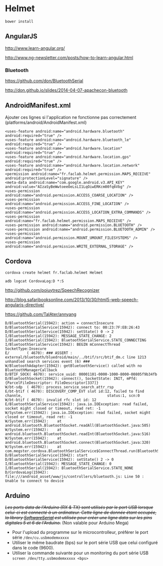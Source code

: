 # Helmet

	bower install

## AngularJS

http://www.learn-angular.org/

http://www.ng-newsletter.com/posts/how-to-learn-angular.html

### Bluetooth

https://github.com/don/BluetoothSerial

http://don.github.io/slides/2014-04-07-apachecon-bluetooth

## AndroidManifest.xml

Ajouter ces lignes si l'application ne fonctionne pas correctement (platforms/android/AndroidManifest.xml)

	<uses-feature android:name="android.hardware.bluetooth" android:required="true" />
    <uses-feature android:name="android.hardware.bluetooth_le" android:required="true" />
	<uses-feature android:name="android.hardware.location" android:required="true" />
	<uses-feature android:name="android.hardware.location.gps" android:required="true" />
	<uses-feature android:name="android.hardware.location.network" android:required="true" />
	<permission android:name="fr.faclab.helmet.permission.MAPS_RECEIVE" android:protectionLevel="signature" />
	<meta-data android:name="com.google.android.v3.API_KEY" android:value="AIzaSyBeWwtoeeOeLsLI1LqOiwERKcm00fq6Vbg" />
	<uses-permission android:name="android.permission.ACCESS_COARSE_LOCATION" />
	<uses-permission android:name="android.permission.ACCESS_FINE_LOCATION" />
	<uses-permission android:name="android.permission.ACCESS_LOCATION_EXTRA_COMMANDS" />
	<uses-permission android:name="fr.faclab.helmet.permission.MAPS_RECEIVE" />
	<uses-permission android:name="android.permission.BLUETOOTH" />
	<uses-permission android:name="android.permission.BLUETOOTH_ADMIN" />
	<uses-permission android:name="android.permission.MOUNT_UMOUNT_FILESYSTEMS" />
	<uses-permission android:name="android.permission.WRITE_EXTERNAL_STORAGE" />

## Cordova

	cordova create helmet fr.faclab.helmet Helmet

	adb logcat CordovaLog:D *:S


http://github.com/poiuytrez/SpeechRecognizer

http://blog.safaribooksonline.com/2013/10/30/html5-web-speech-angularjs-directive/

https://github.com/TalAter/annyang



	D/BluetoothSerial(15942): action = connectInsecure
	D/BluetoothSerialService(15942): connect to: 00:23:7F:EB:26:43
	D/BluetoothSerialService(15942): setState() 0 -> 2
	I/BluetoothSerial(15942): MESSAGE_STATE_CHANGE: 2
	I/BluetoothSerial(15942): BluetoothSerialService.STATE_CONNECTING
	I/BluetoothSerialService(15942): BEGIN mConnectThread SocketType:Insecure
	E/        ( 4670): ### ASSERT : external/bluetooth/bluedroid/main/../btif/src/btif_dm.c line 1213 unhandled search services event (6) ###
	W/BluetoothAdapter(15942): getBluetoothService() called with no BluetoothManagerCallback
	D/BTIF_SOCK( 4670): service_uuid: 00001101-0000-1000-8000-00805f9b34fb
	D/BluetoothSocket(15942): connect(), SocketState: INIT, mPfd: {ParcelFileDescriptor: FileDescriptor[337]}
	W/bt-sdp  ( 4670): process_service_search_attr_rsp
	E/bt-btif ( 4670): DISCOVERY_COMP_EVT slot id:12, failed to find channle,                                       status:1, scn:0
	W/bt-btif ( 4670): invalid rfc slot id: 12
	E/BluetoothSerialService(15942): java.io.IOException: read failed, socket might closed or timeout, read ret: -1
	W/System.err(15942): java.io.IOException: read failed, socket might closed or timeout, read ret: -1
	W/System.err(15942): 	at android.bluetooth.BluetoothSocket.readAll(BluetoothSocket.java:505)
	W/System.err(15942): 	at android.bluetooth.BluetoothSocket.readInt(BluetoothSocket.java:516)
	W/System.err(15942): 	at android.bluetooth.BluetoothSocket.connect(BluetoothSocket.java:320)
	W/System.err(15942): 	at com.megster.cordova.BluetoothSerialService$ConnectThread.run(BluetoothSerialService.java:371)
	D/BluetoothSerialService(15942): start
	D/BluetoothSerialService(15942): setState() 2 -> 0
	I/BluetoothSerial(15942): MESSAGE_STATE_CHANGE: 0
	I/BluetoothSerial(15942): BluetoothSerialService.STATE_NONE
	D/CordovaLog(15942): file:///android_asset/www/js/controllers/bluetooth.js: Line 50 : Unable to connect to device

## Arduino

*~~Les ports data de l'Arduino (RX & TX) sont utilisés par le port USB lorsque celui-ci est connecté à un ordinateur. Cette ligne de donnée étant occupée, la library [SoftwareSerial](http://arduino.cc/en/Reference/SoftwareSerial) est utilisée pour créer une ligne data sur les pins digitales 5 et 6 de l'Arduino.~~*
(Non valable pour Arduino Mega)
	
* Pour l'upload du programme sur le microcontrolleur, préférer le port série `/dev/cu.usbmodemxxxxx`
* Utiliser le même baudrate (bps) sur le port série USB que celui configuré dans le code (9600).
* Utiliser la commande suivante pour un monitoring du port série USB `screen /dev/tty.usbmodemxxxxx <bps>`